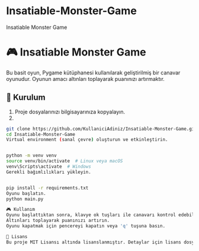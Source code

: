 # Insatiable-Monster-Game
Insatiable Monster Game

# 🎮 Insatiable Monster Game

Bu basit oyun, Pygame kütüphanesi kullanılarak geliştirilmiş bir canavar oyunudur. Oyunun amacı altınları toplayarak puanınızı artırmaktır.

## 🚀 Kurulum

1. Proje dosyalarınızı bilgisayarınıza kopyalayın.
2. 
```bash
git clone https://github.com/KullaniciAdiniz/Insatiable-Monster-Game.git
cd Insatiable-Monster-Game
Virtual environment (sanal çevre) oluşturun ve etkinleştirin.


python -m venv venv
source venv/bin/activate  # Linux veya macOS
venv\Scripts\activate  # Windows
Gerekli bağımlılıkları yükleyin.


pip install -r requirements.txt
Oyunu başlatın.
python main.py

🎮 Kullanım
Oyunu başlattıktan sonra, klavye ok tuşları ile canavarı kontrol edebilirsiniz.
Altınları toplayarak puanınızı artırın.
Oyunu kapatmak için pencereyi kapatın veya 'q' tuşuna basın.

📄 Lisans
Bu proje MIT Lisansı altında lisanslanmıştır. Detaylar için lisans dosyasını inceleyebilirsiniz.
